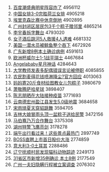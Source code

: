 1. [百度潮盛典明星阵容炸了](http://www.baidu.com/baidu?cl=3&tn=SE_baiduhomet8_jmjb7mjw&rsv_dl=fyb_top&fr=top1000&wd=%B0%D9%B6%C8%B3%B1%CA%A2%B5%E4%C3%F7%D0%C7%D5%F3%C8%DD%D5%A8%C1%CB) 4956112
1. [中国女排3-0完胜荷兰女排](http://www.baidu.com/baidu?cl=3&tn=SE_baiduhomet8_jmjb7mjw&rsv_dl=fyb_top&fr=top1000&wd=%D6%D0%B9%FA%C5%AE%C5%C53-0%CD%EA%CA%A4%BA%C9%C0%BC%C5%AE%C5%C5) 4905218
1. [埃里克森比赛中休克倒地](http://www.baidu.com/baidu?cl=3&tn=SE_baiduhomet8_jmjb7mjw&rsv_dl=fyb_top&fr=top1000&wd=%B0%A3%C0%EF%BF%CB%C9%AD%B1%C8%C8%FC%D6%D0%D0%DD%BF%CB%B5%B9%B5%D8) 4902895
1. [广州封闭区居民包3千个粽子赠邻里](http://www.baidu.com/baidu?cl=3&tn=SE_baiduhomet8_jmjb7mjw&rsv_dl=fyb_top&fr=top1000&wd=%B9%E3%D6%DD%B7%E2%B1%D5%C7%F8%BE%D3%C3%F1%B0%FC3%C7%A7%B8%F6%F4%D5%D7%D3%D4%F9%C1%DA%C0%EF) 4865214
1. [李宇春拆字舞台](http://www.baidu.com/baidu?cl=3&tn=SE_baiduhomet8_jmjb7mjw&rsv_dl=fyb_top&fr=top1000&wd=%C0%EE%D3%EE%B4%BA%B2%F0%D7%D6%CE%E8%CC%A8) 4793020
1. [女子酒后跳河5人救援4人遇难](http://www.baidu.com/baidu?cl=3&tn=SE_baiduhomet8_jmjb7mjw&rsv_dl=fyb_top&fr=top1000&wd=%C5%AE%D7%D3%BE%C6%BA%F3%CC%F8%BA%D35%C8%CB%BE%C8%D4%AE4%C8%CB%D3%F6%C4%D1) 4681332
1. [美国一潜水员被鲸鱼整个吞下](http://www.baidu.com/baidu?cl=3&tn=SE_baiduhomet8_jmjb7mjw&rsv_dl=fyb_top&fr=top1000&wd=%C3%C0%B9%FA%D2%BB%C7%B1%CB%AE%D4%B1%B1%BB%BE%A8%D3%E3%D5%FB%B8%F6%CD%CC%CF%C2) 4672926
1. [广东新增8例本土确诊病例](http://www.baidu.com/baidu?cl=3&tn=SE_baiduhomet8_jmjb7mjw&rsv_dl=fyb_top&fr=top1000&wd=%B9%E3%B6%AB%D0%C2%D4%F68%C0%FD%B1%BE%CD%C1%C8%B7%D5%EF%B2%A1%C0%FD) 4591613
1. [欧洲杯威尔士1-1战平瑞士](http://www.baidu.com/baidu?cl=3&tn=SE_baiduhomet8_jmjb7mjw&rsv_dl=fyb_top&fr=top1000&wd=%C5%B7%D6%DE%B1%AD%CD%FE%B6%FB%CA%BF1-1%D5%BD%C6%BD%C8%F0%CA%BF) 4467684
1. [Angelababy星月神话](http://www.baidu.com/baidu?cl=3&tn=SE_baiduhomet8_jmjb7mjw&rsv_dl=fyb_top&fr=top1000&wd=Angelababy%D0%C7%D4%C2%C9%F1%BB%B0) 4284643
1. [大学教师发表多配偶错误言论被停职](http://www.baidu.com/baidu?cl=3&tn=SE_baiduhomet8_jmjb7mjw&rsv_dl=fyb_top&fr=top1000&wd=%B4%F3%D1%A7%BD%CC%CA%A6%B7%A2%B1%ED%B6%E0%C5%E4%C5%BC%B4%ED%CE%F3%D1%D4%C2%DB%B1%BB%CD%A3%D6%B0) 4085855
1. [农民割麦得花钱喷淋降尘?官方回应](http://www.baidu.com/baidu?cl=3&tn=SE_baiduhomet8_jmjb7mjw&rsv_dl=fyb_top&fr=top1000&wd=%C5%A9%C3%F1%B8%EE%C2%F3%B5%C3%BB%A8%C7%AE%C5%E7%C1%DC%BD%B5%B3%BE%3F%B9%D9%B7%BD%BB%D8%D3%A6) 4013063
1. [妈妈寄20斤食材绘图教女儿包粽子](http://www.baidu.com/baidu?cl=3&tn=SE_baiduhomet8_jmjb7mjw&rsv_dl=fyb_top&fr=top1000&wd=%C2%E8%C2%E8%BC%C420%BD%EF%CA%B3%B2%C4%BB%E6%CD%BC%BD%CC%C5%AE%B6%F9%B0%FC%F4%D5%D7%D3) 3980679
1. [萧敬腾萨哈星球](http://www.baidu.com/baidu?cl=3&tn=SE_baiduhomet8_jmjb7mjw&rsv_dl=fyb_top&fr=top1000&wd=%CF%F4%BE%B4%CC%DA%C8%F8%B9%FE%D0%C7%C7%F2) 3898407
1. [陈志朋晒在大陆接种疫苗](http://www.baidu.com/baidu?cl=3&tn=SE_baiduhomet8_jmjb7mjw&rsv_dl=fyb_top&fr=top1000&wd=%B3%C2%D6%BE%C5%F3%C9%B9%D4%DA%B4%F3%C2%BD%BD%D3%D6%D6%D2%DF%C3%E7) 3771693
1. [云南德宏州盈江县发生5.0级地震](http://www.baidu.com/baidu?cl=3&tn=SE_baiduhomet8_jmjb7mjw&rsv_dl=fyb_top&fr=top1000&wd=%D4%C6%C4%CF%B5%C2%BA%EA%D6%DD%D3%AF%BD%AD%CF%D8%B7%A2%C9%FA5.0%BC%B6%B5%D8%D5%F0) 3684658
1. [宋雨琦夏天穿貂跳舞](http://www.baidu.com/baidu?cl=3&tn=SE_baiduhomet8_jmjb7mjw&rsv_dl=fyb_top&fr=top1000&wd=%CB%CE%D3%EA%E7%F9%CF%C4%CC%EC%B4%A9%F5%F5%CC%F8%CE%E8) 3594705
1. [吉林大娘冒雨头顶一盆粽子送给民警](http://www.baidu.com/baidu?cl=3&tn=SE_baiduhomet8_jmjb7mjw&rsv_dl=fyb_top&fr=top1000&wd=%BC%AA%C1%D6%B4%F3%C4%EF%C3%B0%D3%EA%CD%B7%B6%A5%D2%BB%C5%E8%F4%D5%D7%D3%CB%CD%B8%F8%C3%F1%BE%AF) 3472156
1. [马伯骞乃万合作舞台](http://www.baidu.com/baidu?cl=3&tn=SE_baiduhomet8_jmjb7mjw&rsv_dl=fyb_top&fr=top1000&wd=%C2%ED%B2%AE%E5%B9%C4%CB%CD%F2%BA%CF%D7%F7%CE%E8%CC%A8) 3375308
1. [湖州特警飞鹰亮剑](http://www.baidu.com/baidu?cl=3&tn=SE_baiduhomet8_jmjb7mjw&rsv_dl=fyb_top&fr=top1000&wd=%BA%FE%D6%DD%CC%D8%BE%AF%B7%C9%D3%A5%C1%C1%BD%A3) 3178278
1. [端午出行看过来！这些景点最热门](http://www.baidu.com/baidu?cl=3&tn=SE_baiduhomet8_jmjb7mjw&rsv_dl=fyb_top&fr=top1000&wd=%B6%CB%CE%E7%B3%F6%D0%D0%BF%B4%B9%FD%C0%B4%A3%A1%D5%E2%D0%A9%BE%B0%B5%E3%D7%EE%C8%C8%C3%C5) 2897749
1. [BOSS直聘上市首日股价大涨](http://www.baidu.com/baidu?cl=3&tn=SE_baiduhomet8_jmjb7mjw&rsv_dl=fyb_top&fr=top1000&wd=BOSS%D6%B1%C6%B8%C9%CF%CA%D0%CA%D7%C8%D5%B9%C9%BC%DB%B4%F3%D5%C7) 2774859
1. [意大利3-0土耳其](http://www.baidu.com/baidu?cl=3&tn=SE_baiduhomet8_jmjb7mjw&rsv_dl=fyb_top&fr=top1000&wd=%D2%E2%B4%F3%C0%FB3-0%CD%C1%B6%FA%C6%E4) 2288486
1. [辽宁抚顺村民发现猫科动物踪迹](http://www.baidu.com/baidu?cl=3&tn=SE_baiduhomet8_jmjb7mjw&rsv_dl=fyb_top&fr=top1000&wd=%C1%C9%C4%FE%B8%A7%CB%B3%B4%E5%C3%F1%B7%A2%CF%D6%C3%A8%BF%C6%B6%AF%CE%EF%D7%D9%BC%A3) 2249173
1. [31省区市新增35例确诊 本土8例](http://www.baidu.com/baidu?cl=3&tn=SE_baiduhomet8_jmjb7mjw&rsv_dl=fyb_top&fr=top1000&wd=31%CA%A1%C7%F8%CA%D0%D0%C2%D4%F635%C0%FD%C8%B7%D5%EF%20%B1%BE%CD%C18%C0%FD) 2177549
1. [广州一夫妇隐瞒行程被立案调查](http://www.baidu.com/baidu?cl=3&tn=SE_baiduhomet8_jmjb7mjw&rsv_dl=fyb_top&fr=top1000&wd=%B9%E3%D6%DD%D2%BB%B7%F2%B8%BE%D2%FE%C2%F7%D0%D0%B3%CC%B1%BB%C1%A2%B0%B8%B5%F7%B2%E9) 2076302